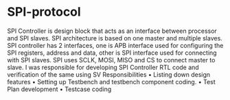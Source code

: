 # SPI-protocol
SPI Controller is design block that acts as an interface between processor and SPI slaves. SPI architecture is based on one master and multiple slaves. SPI controller has 2 interfaces, one is APB interface used for configuring the SPI registers, address and data, other is SPI interface used for connecting with SPI slaves. SPI uses SCLK, MOSI, MISO and CS to connect master to slave. I was responsible for developing SPI Controller RTL code and verification of the same using SV  Responsibilities  • Listing down design features  • Setting up Testbench and testbench component coding.  • Test Plan development  • Testcase coding
